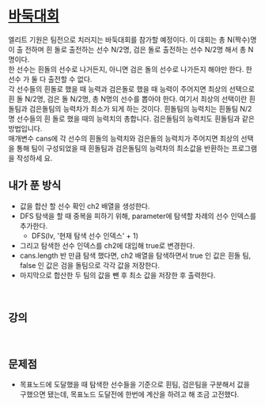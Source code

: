 # [바둑대회](https://github.com/malvr00/Java-algorithm/blob/master/lecture2/stap6/stap6-3/src/Main.java)
엘리트 기원은 팀전으로 치러지는 바둑대회를 참가할 예정이다. 이 대회는 총 N(짝수)명이 출 전하며 흰 돌로 출전하는 선수 N/2명, 검은 돌로 출전하는 선수 N/2명 해서 총 N명이다.<br/>
한 선수는 흰돌의 선수로 나거든지, 아니면 검은 돌의 선수로 나가든지 해야만 한다. 한 선수 가 둘 다 출전할 수 없다.<br/>
각 선수들의 흰돌로 했을 때 능력과 검은돌로 했을 때 능력이 주어지면 최상의 선택으로 흰 돌 N/2명, 검은 돌 N/2명, 총 N명의 선수를 뽑아야 한다. 여기서 최상의 선택이란 흰돌팀과 검은돌팀의 능력차가 최소가 되게 하는 것이다. 흰돌팀의 능력치는 흰돌팀 N/2명 선수들의 흰 돌로 했을 때의 능력치의 총합니다. 검은돌팀의 능력치도 흰돌팀과 같은 방법입니다.<br/>
매개변수 cans에 각 선수의 흰돌의 능력치와 검은돌의 능력치가 주어지면 최상의 선택을 통해 팀이 구성되었을 때 흰돌팀과 검은돌팀의 능력차의 최소값을 반환하는 프로그램을 작성하세 요.
<br/>

## 내가 푼 방식
- 값을 합산 할 선수 확인 ch2 배열을 생성한다.
- DFS 탐색을 할 때 중복을 피하기 위해, parameter에 탐색할 차례의 선수 인덱스를 추가한다.
  - DFS(lv, '현재 탐색 선수 인덱스' + 1)
- 그리고 탐색한 선수 인덱스를 ch2에 대입해 true로 변경한다.
- cans.length 반 만큼 탐색 했다면, ch2 배열을 탐색하면서 true 인 값은 흰돌 팀, false 인 값은 검을 돌팀으로 각각 값을 저장한다.
- 마지막으로 합산한 두 팀의 값을 뺀 후 최소 값을 저장한 후 출력한다.
<br/>

## 강의
<br/>

## 문제점
- 목표노드에 도달했을 때 탐색한 선수들을 기준으로 흰팀, 검은팀을 구분해서 값을 구했으면 됐는데, 목표노드 도달전에 한번에 계산을 하려고 해 조금 고전했다.
